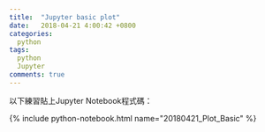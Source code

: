 ```yaml
---
title:  "Jupyter basic plot"
date:   2018-04-21 4:00:42 +0800
categories: 
  python
tags:
  python
  Jupyter
comments: true
---
```




以下練習貼上Jupyter Notebook程式碼：





{% include python-notebook.html name="20180421_Plot_Basic" %}